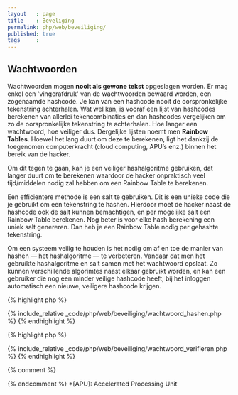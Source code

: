 ```yaml
---
layout   : page
title    : Beveliging
permalink: php/web/beveiliging/
published: true
tags     :
---
```


Wachtwoorden
------------

Wachtwoorden mogen **nooit als gewone tekst** opgeslagen worden. Er mag enkel een 'vingerafdruk' van de wachtwoorden bewaard worden, een zogenaamde hashcode. Je kan van een hashcode nooit de oorspronkelijke tekenstring achterhalen. Wat wel kan, is vooraf een lijst van hashcodes berekenen van allerlei tekencombinaties en dan hashcodes vergelijken om zo de oorspronkelijke tekenstring te achterhalen. Hoe langer een wachtwoord, hoe veiliger dus. Dergelijke lijsten noemt men **Rainbow Tables**. Hoewel het lang duurt om deze te berekenen, ligt het dankzij de toegenomen computerkracht (cloud computing, APU’s enz.) binnen het bereik van de hacker.

Om dit tegen te gaan, kan je een veiliger hashalgoritme gebruiken, dat langer duurt om te berekenen waardoor de hacker onpraktisch veel tijd/middelen nodig zal hebben om een Rainbow Table te berekenen.

Een efficientere methode is een salt te gebruiken. Dit is een unieke code die je gebruikt om een tekenstring te hashen. Hierdoor moet de hacker naast de hashcode ook de salt kunnen bemachtigen, en per mogelijke salt een Rainbow Table berekenen. Nog beter is voor elke hash berekening een uniek salt genereren. Dan heb je een Rainbow Table nodig per gehashte tekenstring.

Om een systeem veilig te houden is het nodig om af en toe de manier van hashen — het hashalgoritme — te verbeteren. Vandaar dat men het gebruikte hashalgoritme en salt samen met het wachtwoord opslaat. Zo kunnen verschillende algorimtes naast elkaar gebruikt worden, en kan een gebruiker die nog een minder veilige hashcode heeft, bij het inloggen automatisch een nieuwe, veiligere hashcode krijgen.

{% highlight php %}
<!-- web/beveiliging/wachtwoord_hashen.php -->
{% include_relative _code/php/web/beveiliging/wachtwoord_hashen.php %}
{% endhighlight %}

{% highlight php %}
<!-- web/beveiliging/wachtwoord_verifieren.php -->
{% include_relative _code/php/web/beveiliging/wachtwoord_verifieren.php %}
{% endhighlight %}


{% comment %}
<!-- ⚓ Afkortingen -->
{% endcomment %}
*[APU]:                     Accelerated Processing Unit
